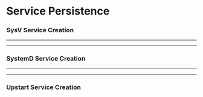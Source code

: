 # Service Persistence

### SysV Service Creation


---
---


### SystemD Service Creation


---
---


### Upstart Service Creation
